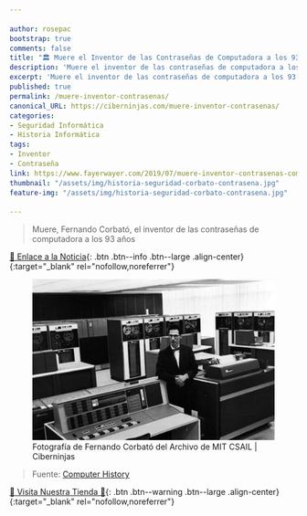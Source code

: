 ```yaml
---

author: rosepac
bootstrap: true
comments: false
title: "🏛 Muere el Inventor de las Contraseñas de Computadora a los 93 años"
description: 'Muere el inventor de las contraseñas de computadora a los 93 años'
excerpt: 'Muere el inventor de las contraseñas de computadora a los 93 años'
published: true
permalink: /muere-inventor-contrasenas/
canonical_URL: https://ciberninjas.com/muere-inventor-contrasenas/
categories:
- Seguridad Informática
- Historia Informática
tags:
- Inventor
- Contraseña
link: https://www.fayerwayer.com/2019/07/muere-inventor-contrasenas-computadora
thumbnail: "/assets/img/historia-seguridad-corbato-contrasena.jpg"
feature-img: "/assets/img/historia-seguridad-corbato-contrasena.jpg"

---
```

> Muere, Fernando Corbató, el inventor de las contraseñas de computadora a los 93 años

[🔎 Enlace a la Noticia](https://www.fayerwayer.com/2019/07/muere-inventor-contrasenas-computadora){: .btn .btn--info .btn--large .align-center}{:target="_blank" rel="nofollow,noreferrer"}

<figure>
    <a href="/assets/img/historia-seguridad-corbato-contrasenax636.jpg" class="image-popup"><img src="/assets/img/historia-seguridad-corbato-contrasena.jpg"></a>
    <figcaption>Fotografía de Fernando Corbató del Archivo de MIT CSAIL | Ciberninjas</figcaption>
</figure>

> Fuente: [Computer History](https://www.nytimes.com/2019/07/12/science/fernando-corbato-dead.html "Fotografía del Archivo de MIT CSAIL")

[🎁 Visita Nuestra Tienda 🎁](https://www.amazon.es/shop/cibercursos){: .btn .btn--warning .btn--large .align-center}{:target="_blank" rel="nofollow,noreferrer"}